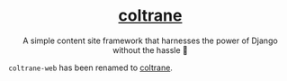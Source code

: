 <p align="center">
  <a href="https://coltrane.readthedocs.io"><h1 align="center">coltrane</h1></a>
</p>
<p align="center">A simple content site framework that harnesses the power of Django without the hassle 🎵</p>

`coltrane-web` has been renamed to [coltrane](https://pypi.org/project/coltrane/).
